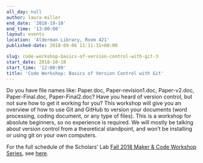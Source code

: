 ```yaml
---
all_day: null
author: laura-miller
end_date: '2018-10-10'
end_time: '13:00:00'
layout: events
location: 'Alderman Library, Room 421'
published-date: 2018-09-06 11:11:31+00:00

slug: code-workshop-basics-of-version-control-with-git-3
start_date: 2018-10-10
start_time: '12:00:00'
title: 'Code Workshop: Basics of Version Control with Git'
---
```


Do you have file names like: Paper.doc, Paper-revision1.doc, Paper-v2.doc, Paper-Final.doc, Paper-Final2.doc? Have you heard of version control, but not sure how to get it working for you? This workshop will give you an overview of how to use Git and GitHub to version your documents (word processing, coding document, or any type of files). This is a workshop for absolute beginners, so no experience is required. We will mostly be talking about version control from a theoretical standpoint, and won’t be installing or using git on your own computers.

For the full schedule of the Scholars’ Lab [Fall 2018 Maker & Code Workshop Series](http://scholarslab.org/makerspace/fall-2018-maker-code-workshop-series/), see [here](http://scholarslab.org/makerspace/fall-2018-maker-code-workshop-series/).
